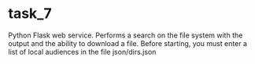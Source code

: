 # task_7
Python Flask web service. Performs a search on the file system with the output and the ability to download a file.
Before starting, you must enter a list of local audiences in the file json/dirs.json
